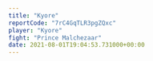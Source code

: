 ```yaml
---
title: "Kyore"
reportCode: "7rC4GqTLR3pgZQxc"
player: "Kyore"
fight: "Prince Malchezaar"
date: 2021-08-01T19:04:53.731000+00:00
---
```

